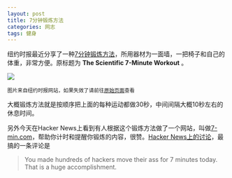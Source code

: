 ```yaml
---
layout: post
title: 7分钟锻炼方法
categories: 网志
tags: 健身
---
```

纽约时报最近分享了一种[7分钟锻炼方法][7-min workout]，所用器材为一面墙，一把椅子和自己的体重，非常方便。原标题为 **The Scientific 7-Minute Workout** 。

![](http://ww4.sinaimg.cn/large/61df49efjw1e4rbjs076kj20gg0fhjsg.jpg)

<small>图片来自纽约时报网站，如果失效了请前往[原始页面][7-min workout]查看</small>

大概锻炼方法就是按顺序把上面的每种运动都做30秒，中间间隔大概10秒左右的休息时间。

另外今天在Hacker News上看到有人根据这个锻炼方法做了一个网站，叫做[7-min.com](http://7-min.com/)，帮助你计时和提醒你锻炼的内容，很赞。[Hacker News上的讨论](https://news.ycombinator.com/item?id=5720648)，最搞的一条评论是
>You made hundreds of hackers move their ass for 7 minutes today. That is a huge accomplishment.

[7-min workout]:http://well.blogs.nytimes.com/2013/05/09/the-scientific-7-minute-workout
